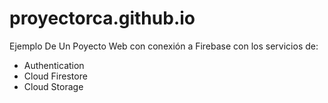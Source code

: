 # proyectorca.github.io
Ejemplo De Un Poyecto Web con conexión a Firebase con los servicios de:
- Authentication
- Cloud Firestore
- Cloud Storage 
